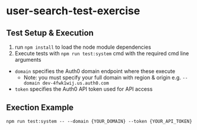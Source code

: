# user-search-test-exercise
## Test Setup & Execution
1. run `npm install` to load the node module dependencies
2. Execute tests with `npm run test:system` cmd with the required cmd line arguments
  - `domain` specifies the Auth0 domain endpoint where these execute
    - Note: you must specify your full domain with region & origin e.g. `--domain dev-4fwk1wij.us.auth0.com`
  - `token` specifies the Auth0 API token used for API access

## Exection Example
`npm run test:system -- --domain {YOUR_DOMAIN} --token {YOUR_API_TOKEN}`
